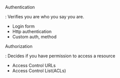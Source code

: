 Authentication

: Verifies you are who you say you are.

* Login form
* Http authentication
* Custom auth, method

Authorization

: Decides if you have permission to access a resource

* Access Control URLs
* Access Control List(ACLs)